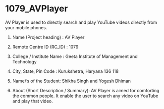 1079_AVPlayer
=============

AV Player is used to directly search and play YouTube videos directly from your mobile phones.
1. Name (Project heading) : AV Player

2. Remote Centre ID (RC_ID) : 1079

3. College / Institute Name : Geeta Institute of Management and
Technology

4. City, State, Pin Code : Kurukshetra, Haryana 136 118

5. Name/’s of the Student: Shikha Singh and Yogesh Dhiman

6. About (Short Description / Summary): AV Player is aimed for comforting the
common people. It enable the user to search any video on YouTube and play that video.
